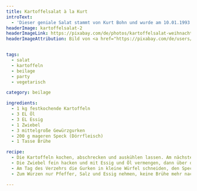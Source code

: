 ```yaml
---
title: Kartoffelsalat à la Kurt
introText:
  - 'Dieser geniale Salat stammt von Kurt Bohn und wurde am 10.01.1993 in die Newsgroup "zer.t-netz.essen" gepostet. Da ich weder einen Zugang zu dieser Gruppe habe noch den Eindruck habe, daß die E-Mail-Adresse von Kurt gleich geblieben ist, danke ich in die Anonymität hinein. '
headerImage: kartoffelsalat-2
headerImageLink: https://pixabay.com/de/photos/kartoffelsalat-weihnachtsessen-580852/
headerImageAttribution: Bild von <a href="https://pixabay.com/de/users/counselling-440107/?utm_source=link-attribution&amp;utm_medium=referral&amp;utm_campaign=image&amp;utm_content=580852">Ulrike Mai</a> auf <a href="https://pixabay.com/de/?utm_source=link-attribution&amp;utm_medium=referral&amp;utm_campaign=image&amp;utm_content=580852">Pixabay</a>


tags:
  - salat
  - kartoffeln
  - beilage
  - party
  - vegetarisch

category: beilage

ingredients:
  - 1 kg festkochende Kartoffeln
  - 3 EL Öl
  - 3 EL Essig
  - 1 Zwiebel
  - 3 mittelgroße Gewürzgurken
  - 200 g mageren Speck (Dörrfleisch)
  - 1 Tasse Brühe

recipe:
  - Die Kartoffeln kochen, abschrecken und auskühlen lassen. Am nächsten Tag die ausgekühlten Kartoffeln schälen und in Scheiben schneiden. Die Kartoffeln lagenweise stark mit Salz und Pfeffer würzen.
  - Die Zwiebel fein hacken und mit Essig und Öl vermengen, dann über die Kartoffeln geben und die Nacht über ziehen lassen.
  - Am Tag des Verzehrs die Gurken in kleine Würfel schneiden, den Speck würfeln und kross anbraten. Beides mit der heißen Brühe über die Kartoffeln geben und ziehen lassen.
  - Zum Würzen nur Pfeffer, Salz und Essig nehmen, keine Brühe mehr nachfüllen.

---
```


